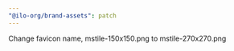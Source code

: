```yaml
---
"@ilo-org/brand-assets": patch
---
```


Change favicon name, mstile-150x150.png to mstile-270x270.png
